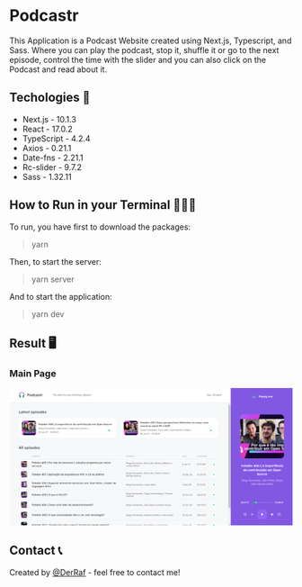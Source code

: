 # Podcastr

This Application is a Podcast Website created using Next.js, Typescript, and Sass. Where you can play the podcast, stop it, shuffle it or go to the next episode, control the time with the slider and you can also click on the Podcast and read about it.

## Techologies 🚀

* Next.js       -   10.1.3
* React         -   17.0.2
* TypeScript    -   4.2.4
* Axios         -   0.21.1
* Date-fns      -   2.21.1
* Rc-slider     -   9.7.2
* Sass          -   1.32.11

## How to Run in your Terminal 👩🏻‍💻

To run, you have first to download the packages:
>yarn

Then, to start the server:
>yarn server

And to start the application:
>yarn dev

## Result 🖥️

### Main Page
![alt text](https://github.com/DerRafDev/podcastr/blob/main/github/project-look.png)

## Contact 📞
Created by [@DerRaf](https://www.linkedin.com/in/rafael-sordi/) - feel free to contact me!